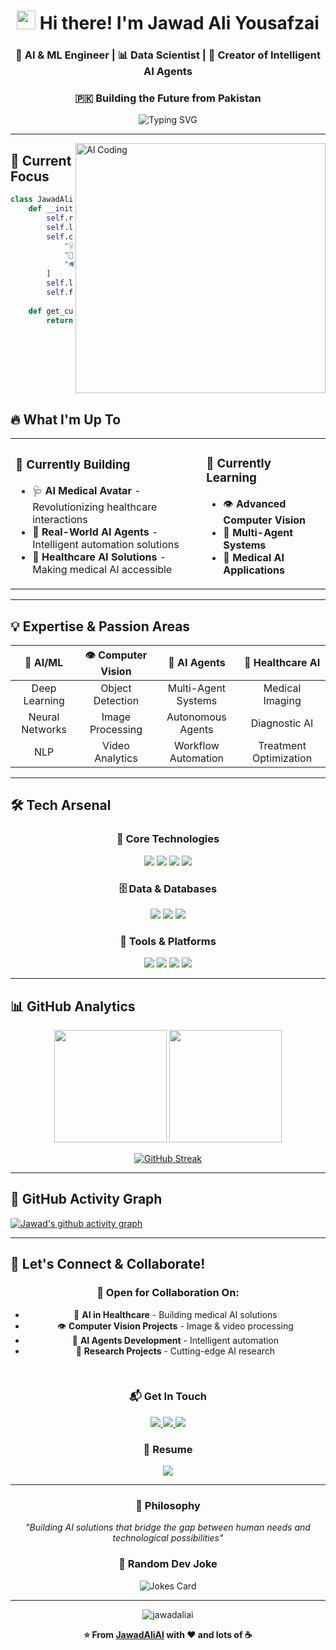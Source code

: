 <div align="center">
  
# <img src="https://raw.githubusercontent.com/MartinHeinz/MartinHeinz/master/wave.gif" width="30px"> Hi there! I'm Jawad Ali Yousafzai

### 🤖 AI & ML Engineer | 📊 Data Scientist | 🚀 Creator of Intelligent AI Agents
### 🇵🇰 Building the Future from Pakistan

<img src="https://readme-typing-svg.herokuapp.com?font=Fira+Code&pause=1000&color=00D4FF&center=true&vCenter=true&width=435&lines=AI+%26+ML+Engineer;Data+Scientist;AI+Agents+Developer;Computer+Vision+Enthusiast;Healthcare+AI+Innovator" alt="Typing SVG" />

</div>

---

<img align="right" alt="AI Coding" width="400" src="[https://user-images.githubusercontent.com/55389276/140866485-8fb1c876-9a8f-4d6a-98dc-08c4981eaf70.gif](https://drive.google.com/file/d/1bfNi8dpEfQOpgfAgmKEb67Pf7jWxOk9U/view?usp=drive_link)" />

## 🎯 Current Focus
```python
class JawadAliYousafzai:
    def __init__(self):
        self.role = "AI & ML Engineer"
        self.location = "Pakistan 🇵🇰"
        self.current_projects = [
            "🩺 AI Medical Avatar",
            "🤖 Intelligent AI Agents",
            "👁️ Computer Vision Solutions"
        ]
        self.learning = ["Computer Vision", "AI Agents", "Healthcare AI"]
        self.fun_fact = "I debug with coffee and create AI with passion ☕🤖"
    
    def get_current_status(self):
        return "Building AI solutions that make a difference! 🚀"
```

<br clear="right"/>

## 🔥 What I'm Up To

<table>
<tr>
<td>

### 🚀 Currently Building
- 🩺 **AI Medical Avatar** - Revolutionizing healthcare interactions
- 🤖 **Real-World AI Agents** - Intelligent automation solutions
- 🔬 **Healthcare AI Solutions** - Making medical AI accessible

</td>
<td>

### 🌱 Currently Learning
- 👁️ **Advanced Computer Vision**
- 🧠 **Multi-Agent Systems**
- 🏥 **Medical AI Applications**

</td>
</tr>
</table>

---

## 💡 Expertise & Passion Areas

<div align="center">

| 🧠 **AI/ML** | 👁️ **Computer Vision** | 🤖 **AI Agents** | 🏥 **Healthcare AI** |
|:---:|:---:|:---:|:---:|
| Deep Learning | Object Detection | Multi-Agent Systems | Medical Imaging |
| Neural Networks | Image Processing | Autonomous Agents | Diagnostic AI |
| NLP | Video Analytics | Workflow Automation | Treatment Optimization |

</div>

---

## 🛠️ Tech Arsenal

<div align="center">

### 🐍 **Core Technologies**
<p>
<img src="https://img.shields.io/badge/Python-3776AB?style=for-the-badge&logo=python&logoColor=white" />
<img src="https://img.shields.io/badge/PyTorch-EE4C2C?style=for-the-badge&logo=pytorch&logoColor=white" />
<img src="https://img.shields.io/badge/TensorFlow-FF6F00?style=for-the-badge&logo=tensorflow&logoColor=white" />
<img src="https://img.shields.io/badge/OpenCV-27338e?style=for-the-badge&logo=OpenCV&logoColor=white" />
</p>

### 🗄️ **Data & Databases**
<p>
<img src="https://img.shields.io/badge/MongoDB-4EA94B?style=for-the-badge&logo=mongodb&logoColor=white" />
<img src="https://img.shields.io/badge/PostgreSQL-316192?style=for-the-badge&logo=postgresql&logoColor=white" />
<img src="https://img.shields.io/badge/MySQL-005C84?style=for-the-badge&logo=mysql&logoColor=white" />
</p>

### 🔧 **Tools & Platforms**
<p>
<img src="https://img.shields.io/badge/Docker-2496ED?style=for-the-badge&logo=docker&logoColor=white" />
<img src="https://img.shields.io/badge/Git-F05032?style=for-the-badge&logo=git&logoColor=white" />
<img src="https://img.shields.io/badge/Linux-FCC624?style=for-the-badge&logo=linux&logoColor=black" />
<img src="https://img.shields.io/badge/Arduino-00979D?style=for-the-badge&logo=Arduino&logoColor=white" />
</p>

</div>

---

## 📊 GitHub Analytics

<div align="center">
  
<img height="180em" src="https://github-readme-stats.vercel.app/api?username=jawadaliai&show_icons=true&theme=radical&include_all_commits=true&count_private=true"/>
<img height="180em" src="https://github-readme-stats.vercel.app/api/top-langs/?username=jawadaliai&layout=compact&langs_count=8&theme=radical"/>

</div>

<div align="center">
  
[![GitHub Streak](https://streak-stats.demolab.com/?user=jawadaliai&theme=radical)](https://git.io/streak-stats)

</div>

---

## 🎯 GitHub Activity Graph
[![Jawad's github activity graph](https://github-readme-activity-graph.vercel.app/graph?username=jawadaliai&theme=react-dark)](https://github.com/ashutosh00710/github-readme-activity-graph)

---

## 🤝 Let's Connect & Collaborate!

<div align="center">

### 🚀 Open for Collaboration On:
- 🏥 **AI in Healthcare** - Building medical AI solutions
- 👁️ **Computer Vision Projects** - Image & video processing
- 🤖 **AI Agents Development** - Intelligent automation
- 🔬 **Research Projects** - Cutting-edge AI research

<br>

### 📬 **Get In Touch**
<p>
<a href="mailto:Jawadaliyousafzai.ai@gmail.com">
<img src="https://img.shields.io/badge/Email-D14836?style=for-the-badge&logo=gmail&logoColor=white" />
</a>
<a href="https://www.linkedin.com/in/jawad-ali-yousafzai-742a76356/">
<img src="https://img.shields.io/badge/LinkedIn-0077B5?style=for-the-badge&logo=linkedin&logoColor=white" />
</a>
<a href="https://github.com/JawadAliAI">
<img src="https://img.shields.io/badge/Portfolio-000000?style=for-the-badge&logo=github&logoColor=white" />
</a>
</p>

### 📄 **Resume**
<a href="https://drive.google.com/file/d/1uBo6PZ8m7eCUH_aNudNNKSP-xLttcLmG/view?usp=drive_link">
<img src="https://img.shields.io/badge/Download_Resume-4285F4?style=for-the-badge&logo=google-drive&logoColor=white" />
</a>

</div>

---

<div align="center">

### 💭 **Philosophy**
*"Building AI solutions that bridge the gap between human needs and technological possibilities"*

### 🎲 **Random Dev Joke**
<img src="https://readme-jokes.vercel.app/api" alt="Jokes Card" />

---

<img src="https://komarev.com/ghpvc/?username=jawadaliai&label=Profile%20Views&color=brightgreen&style=for-the-badge" alt="jawadaliai" />

**⭐️ From [JawadAliAI](https://github.com/JawadAliAI) with ❤️ and lots of ☕**

</div>
